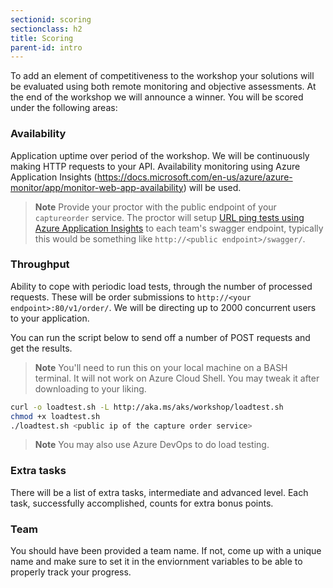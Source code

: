 ```yaml
---
sectionid: scoring
sectionclass: h2
title: Scoring
parent-id: intro
---
```


To add an element of competitiveness to the workshop your solutions will be evaluated using both remote monitoring and objective assessments. At the end of the workshop we will announce a winner. You will be scored under the following areas:

### Availability

Application uptime over period of the workshop. We will be continuously making HTTP requests to your API.
Availability monitoring using Azure Application Insights (<https://docs.microsoft.com/en-us/azure/azure-monitor/app/monitor-web-app-availability>) will be used.

> **Note** Provide your proctor with the public endpoint of your `captureorder` service. The proctor will setup [URL ping tests using Azure Application Insights](https://docs.microsoft.com/en-us/azure/application-insights/app-insights-monitor-web-app-availability) to each team's swagger endpoint, typically this would be something like `http://<public endpoint>/swagger/`.

### Throughput

Ability to cope with periodic load tests, through the number of processed requests. These will be order submissions to `http://<your endpoint>:80/v1/order/`. We will be directing up to 2000 concurrent users to your application.

You can run the script below to send off a number of POST requests and get the results.

> **Note** You'll need to run this on your local machine on a BASH terminal. It will not work on Azure Cloud Shell. You may tweak it after downloading to your liking.

```sh
curl -o loadtest.sh -L http://aka.ms/aks/workshop/loadtest.sh
chmod +x loadtest.sh
./loadtest.sh <public ip of the capture order service>
```

> **Note** You may also use Azure DevOps to do load testing.

### Extra tasks

There will be a list of extra tasks, intermediate and advanced level. Each task, successfully accomplished, counts for extra bonus points.

### Team

You should have been provided a team name. If not, come up with a unique name and make sure to set it in the enviornment variables to be able to properly track your progress.